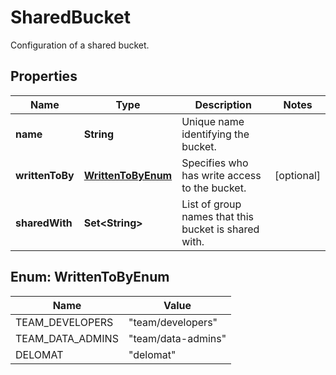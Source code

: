 

# SharedBucket

Configuration of a shared bucket.

## Properties

| Name | Type | Description | Notes |
|------------ | ------------- | ------------- | -------------|
|**name** | **String** | Unique name identifying the bucket. |  |
|**writtenToBy** | [**WrittenToByEnum**](#WrittenToByEnum) | Specifies who has write access to the bucket. |  [optional] |
|**sharedWith** | **Set&lt;String&gt;** | List of group names that this bucket is shared with. |  |



## Enum: WrittenToByEnum

| Name | Value |
|---- | -----|
| TEAM_DEVELOPERS | &quot;team/developers&quot; |
| TEAM_DATA_ADMINS | &quot;team/data-admins&quot; |
| DELOMAT | &quot;delomat&quot; |



